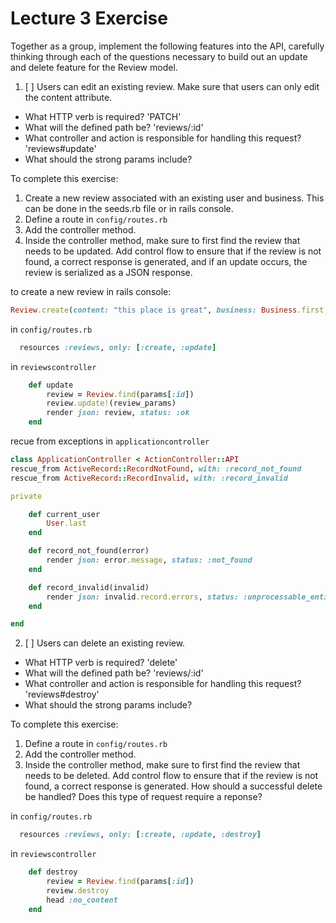 # Lecture 3 Exercise 

Together as a group, implement the following features into the API, carefully thinking through each of the questions necessary to build out an update and delete feature for the Review model. 

1. [ ] Users can edit an existing review. Make sure that users can only edit the content attribute. 

- What HTTP verb is required? 'PATCH' 
- What will the defined path be? 'reviews/:id'
- What controller and action is responsible for handling this request? 'reviews#update'
- What should the strong params include?

To complete this exercise:
1. Create a new review associated with an existing user and business. This can be done in the seeds.rb file or in rails console.
2. Define a route in `config/routes.rb`
3. Add the controller method. 
4. Inside the controller method, make sure to first find the review that needs to be updated. Add control flow to ensure that if the review is not found, a correct response is generated, and if an update occurs, the review is serialized as a JSON response.

to create a new review in rails console:

```rb
Review.create(content: "this place is great", business: Business.first, user: User.first)
```

in `config/routes.rb`

```rb
  resources :reviews, only: [:create, :update]
```

in `reviewscontroller`

```rb
    def update 
        review = Review.find(params[:id])
        review.update!(review_params)
        render json: review, status: :ok
    end
```

recue from exceptions in `applicationcontroller`

```rb
class ApplicationController < ActionController::API
rescue_from ActiveRecord::RecordNotFound, with: :record_not_found
rescue_from ActiveRecord::RecordInvalid, with: :record_invalid

private

    def current_user
        User.last
    end

    def record_not_found(error)
        render json: error.message, status: :not_found 
    end

    def record_invalid(invalid)
        render json: invalid.record.errors, status: :unprocessable_entity 
    end

end
```

2. [ ] Users can delete an existing review. 

- What HTTP verb is required? 'delete'
- What will the defined path be?  'reviews/:id'
- What controller and action is responsible for handling this request?
'reviews#destroy'
- What should the strong params include?

To complete this exercise:
1. Define a route in `config/routes.rb`
2. Add the controller method. 
3. Inside the controller method, make sure to first find the review that needs to be deleted. Add control flow to ensure that if the review is not found, a correct response is generated. How should a successful delete be handled? Does this type of request require a reponse?

in `config/routes.rb`

```rb
  resources :reviews, only: [:create, :update, :destroy]
```

in `reviewscontroller`

```rb
    def destroy 
        review = Review.find(params[:id])
        review.destroy
        head :no_content
    end
```